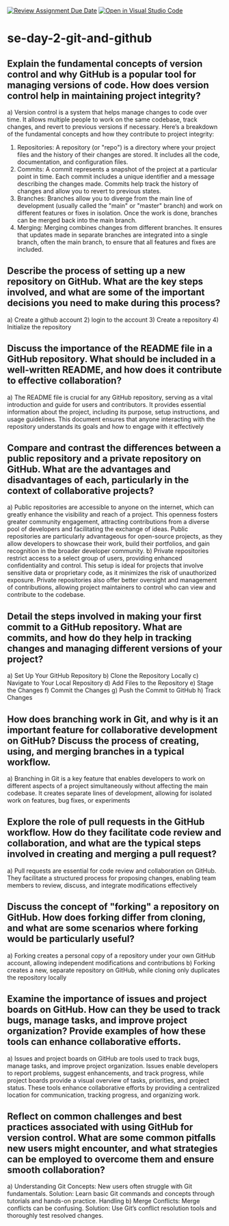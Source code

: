 [![Review Assignment Due Date](https://classroom.github.com/assets/deadline-readme-button-22041afd0340ce965d47ae6ef1cefeee28c7c493a6346c4f15d667ab976d596c.svg)](https://classroom.github.com/a/8wgCKhpZ)
[![Open in Visual Studio Code](https://classroom.github.com/assets/open-in-vscode-2e0aaae1b6195c2367325f4f02e2d04e9abb55f0b24a779b69b11b9e10269abc.svg)](https://classroom.github.com/online_ide?assignment_repo_id=18511083&assignment_repo_type=AssignmentRepo)
# se-day-2-git-and-github
## Explain the fundamental concepts of version control and why GitHub is a popular tool for managing versions of code. How does version control help in maintaining project integrity?
a) Version control is a system that helps manage changes to code over time. It allows multiple people to work on the same codebase, track changes, and revert to previous versions if necessary. Here’s a breakdown of the fundamental concepts and how they contribute to project integrity:

  1) Repositories: A repository (or "repo") is a directory where your project files and the history of their changes are stored. It includes all the code, documentation, and                   configuration files.
  2) Commits: A commit represents a snapshot of the project at a particular point in time. Each commit includes a unique identifier and a message describing the changes made. Commits          help track the history of changes and allow you to revert to previous states.
  3) Branches: Branches allow you to diverge from the main line of development (usually called the "main" or "master" branch) and work on different features or fixes in isolation. Once        the work is done, branches can be merged back into the main branch.
  4) Merging: Merging combines changes from different branches. It ensures that updates made in separate branches are integrated into a single branch, often the main branch, to ensure         that all features and fixes are included.

     
## Describe the process of setting up a new repository on GitHub. What are the key steps involved, and what are some of the important decisions you need to make during this process?
a) Create a github account
2) login to the account
3) Create a repository
4) Initialize the repository

## Discuss the importance of the README file in a GitHub repository. What should be included in a well-written README, and how does it contribute to effective collaboration?
a) The README file is crucial for any GitHub repository, serving as a vital introduction and guide for users and contributors. It provides essential information about the project, including its purpose, setup instructions, and usage guidelines. This document ensures that anyone interacting with the repository understands its goals and how to engage with it effectively

## Compare and contrast the differences between a public repository and a private repository on GitHub. What are the advantages and disadvantages of each, particularly in the context of collaborative projects?
a) Public repositories are accessible to anyone on the internet, which can greatly enhance the visibility and reach of a project. This openness fosters greater community engagement, attracting contributions from a diverse pool of developers and facilitating the exchange of ideas. Public repositories are particularly advantageous for open-source projects, as they allow developers to showcase their work, build their portfolios, and gain recognition in the broader developer community.
b) Private repositories restrict access to a select group of users, providing enhanced confidentiality and control. This setup is ideal for projects that involve sensitive data or proprietary code, as it minimizes the risk of unauthorized exposure. Private repositories also offer better oversight and management of contributions, allowing project maintainers to control who can view and contribute to the codebase.

## Detail the steps involved in making your first commit to a GitHub repository. What are commits, and how do they help in tracking changes and managing different versions of your project?
a) Set Up Your GitHub Repository
b) Clone the Repository Locally
c) Navigate to Your Local Repository
d) Add Files to the Repository
e) Stage the Changes
f) Commit the Changes
g) Push the Commit to GitHub
h) Track Changes

## How does branching work in Git, and why is it an important feature for collaborative development on GitHub? Discuss the process of creating, using, and merging branches in a typical workflow.
a) Branching in Git is a key feature that enables developers to work on different aspects of a project simultaneously without affecting the main codebase. It creates separate lines of development, allowing for isolated work on features, bug fixes, or experiments

## Explore the role of pull requests in the GitHub workflow. How do they facilitate code review and collaboration, and what are the typical steps involved in creating and merging a pull request?
a) Pull requests are essential for code review and collaboration on GitHub. They facilitate a structured process for proposing changes, enabling team members to review, discuss, and integrate modifications effectively

## Discuss the concept of "forking" a repository on GitHub. How does forking differ from cloning, and what are some scenarios where forking would be particularly useful?
a) Forking creates a personal copy of a repository under your own GitHub account, allowing independent modifications and contributions
b) Forking creates a new, separate repository on GitHub, while cloning only duplicates the repository locally

## Examine the importance of issues and project boards on GitHub. How can they be used to track bugs, manage tasks, and improve project organization? Provide examples of how these tools can enhance collaborative efforts.
a) Issues and project boards on GitHub are tools used to track bugs, manage tasks, and improve project organization. Issues enable developers to report problems, suggest enhancements, and track progress, while project boards provide a visual overview of tasks, priorities, and project status. These tools enhance collaborative efforts by providing a centralized location for communication, tracking progress, and organizing work.

## Reflect on common challenges and best practices associated with using GitHub for version control. What are some common pitfalls new users might encounter, and what strategies can be employed to overcome them and ensure smooth collaboration?
a) Understanding Git Concepts: New users often struggle with Git fundamentals. Solution: Learn basic Git commands and concepts through tutorials and hands-on practice.
Handling 
b) Merge Conflicts: Merge conflicts can be confusing. Solution: Use Git’s conflict resolution tools and thoroughly test resolved changes.
